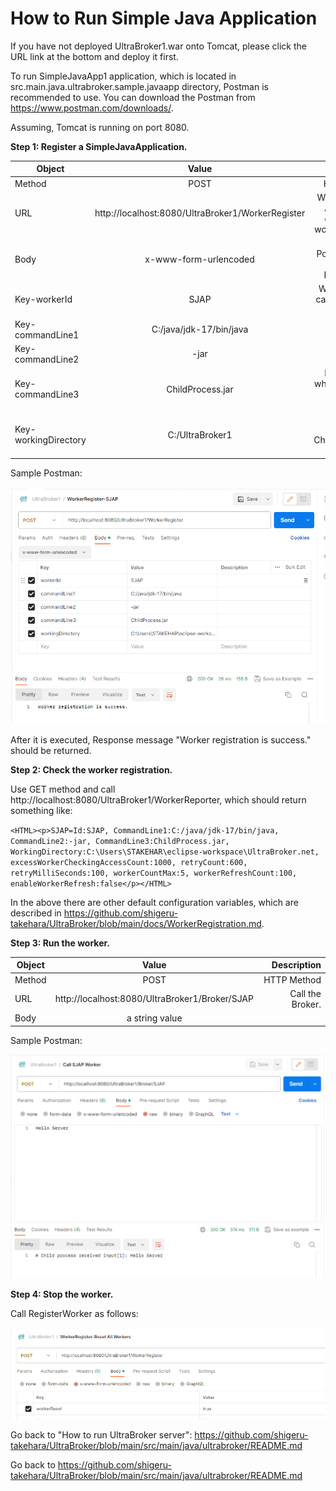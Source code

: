 # How to Run Simple Java Application

If you have not deployed UltraBroker1.war onto Tomcat, please click the URL link at the bottom and deploy it first.

To run SimpleJavaApp1 application, which is located in src.main.java.ultrabroker.sample.javaapp directory, Postman is recommended to use. You can download the Postman from https://www.postman.com/downloads/.

Assuming, Tomcat is running on port 8080.

**Step 1: Register a SimpleJavaApplication.**

| Object        | Value           | Description  |
| ------------- |:-------------:| -----:|
| Method      | POST | HTTP Method |
| URL      | http://localhost:8080/UltraBroker1/WorkerRegister      |   WorkerRegister API where we can register a worker process. |
| Body | x-www-form-urlencoded      |    It's a type of Post Content (It will be Key/Vaue pair |
| Key-workerId | SJAP | Worker ID (You can choose any word) |
| Key-commandLine1 | C:/java/jdk-17/bin/java | It's Java.exe. |
| Key-commandLine2 | -jar | one of run parameters |
| Key-commandLine3 | ChildProcess.jar |Runnable Jar, which is located in the root directory. |
| Key-workingDirectory | C:/UltraBroker1 | The directory where ChildProcess.jar file is located|

Sample Postman:

![alt text](https://github.com/shigeru-takehara/UltraBroker/blob/main/images/Postman-WorkerRegister-SJAP.PNG "WorkerRegister Postman")

After it is executed, Response message "Worker registration is success." should be returned.

**Step 2: Check the worker registration.**

Use GET method and call http://localhost:8080/UltraBroker1/WorkerReporter, which should return something like:

`<HTML><p>SJAP=Id:SJAP, CommandLine1:C:/java/jdk-17/bin/java, CommandLine2:-jar, CommandLine3:ChildProcess.jar, WorkingDirectory:C:\Users\STAKEHAR\eclipse-workspace\UltraBroker.net, excessWorkerCheckingAccessCount:1000, retryCount:600, retryMilliSeconds:100, workerCountMax:5, workerRefreshCount:100, enableWorkerRefresh:false</p></HTML>`

In the above there are other default configuration variables, which are described in https://github.com/shigeru-takehara/UltraBroker/blob/main/docs/WorkerRegistration.md.

**Step 3: Run the worker.**

| Object        | Value           | Description  |
| ------------- |:-------------:| -----:|
| Method      | POST | HTTP Method |
| URL      | http://localhost:8080/UltraBroker1/Broker/SJAP      |   Call the Broker. |
| Body | a string value      |     |

Sample Postman:

![alt text](https://github.com/shigeru-takehara/UltraBroker/blob/main/images/Postman-Broker-SJAP.PNG "Calling Broker Postman")


**Step 4: Stop the worker.**

Call RegisterWorker as follows:

![alt text](https://github.com/shigeru-takehara/UltraBroker/blob/main/images/Postman-WorkerRegister-Stop.PNG "WorkerRegister Stop Postman")


Go back to "How to run UltraBroker server": https://github.com/shigeru-takehara/UltraBroker/blob/main/src/main/java/ultrabroker/README.md

Go back to https://github.com/shigeru-takehara/UltraBroker/blob/main/src/main/java/ultrabroker/README.md
